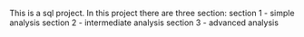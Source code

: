 This is a sql project. In this project there are three section:
section 1 - simple analysis
section 2 - intermediate analysis
section 3 - advanced analysis
